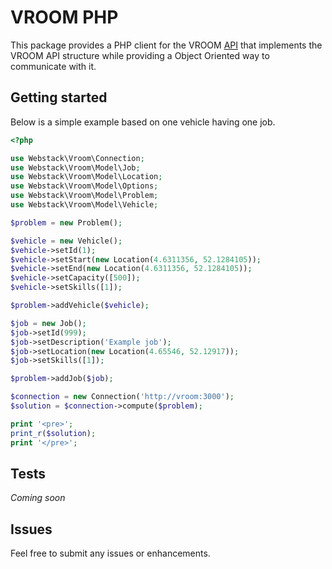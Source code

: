 # VROOM PHP

This package provides a PHP client for the VROOM [API](https://github.com/VROOM-Project/vroom/blob/master/docs/API.md) that implements the VROOM API structure while providing a Object Oriented way to communicate with it.

## Getting started
Below is a simple example based on one vehicle having one job. 

```php
<?php

use Webstack\Vroom\Connection;
use Webstack\Vroom\Model\Job;
use Webstack\Vroom\Model\Location;
use Webstack\Vroom\Model\Options;
use Webstack\Vroom\Model\Problem;
use Webstack\Vroom\Model\Vehicle;

$problem = new Problem();

$vehicle = new Vehicle();
$vehicle->setId(1);
$vehicle->setStart(new Location(4.6311356, 52.1284105));
$vehicle->setEnd(new Location(4.6311356, 52.1284105));
$vehicle->setCapacity([500]);
$vehicle->setSkills([1]);

$problem->addVehicle($vehicle);

$job = new Job();
$job->setId(999);
$job->setDescription('Example job');
$job->setLocation(new Location(4.65546, 52.12917));
$job->setSkills([1]);

$problem->addJob($job);

$connection = new Connection('http://vroom:3000');
$solution = $connection->compute($problem);

print '<pre>';
print_r($solution);
print '</pre>';
```

## Tests

*Coming soon*

## Issues

Feel free to submit any issues or enhancements.
